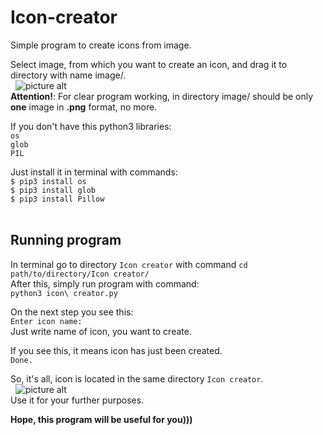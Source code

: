# Icon-creator
Simple program to create icons from image.

Select image, from which you want to create an icon, and drag it to directory with name image/.<br/>
&nbsp;&nbsp;![picture alt](https://github.com/sophia-tslk/Icon-creator/blob/master/examples/image_location.png) <br/>
__Attention!__: For clear program working, in directory image/ should be only __one__ image in __.png__ format, no more.<br/>

If you don't have this python3 libraries:<br/>
`os`<br/>
`glob`<br/>
`PIL`<br/>

Just install it in terminal with commands:<br/>
`$ pip3 install os`<br/>
`$ pip3 install glob`<br/>
`$ pip3 install Pillow`<br/>
<br/>
## Running program <br/>
In terminal go to directory `Icon creator` with command
`cd path/to/directory/Icon creator/`<br/>
After this, simply run program with command:<br/>
`python3 icon\ creator.py`<br/>

On the next step you see this:<br/>
`Enter icon name: `<br/>
Just write name of icon, you want to create.<br/>

If you see this, it means icon has just been created.<br/>
`Done.`<br/>

So, it's all, icon is located in the same directory `Icon creator`.<br/>
&nbsp;&nbsp;![picture alt](https://github.com/sophia-tslk/Icon-creator/blob/master/examples/icon%20location.png) <br/>
Use it for your further purposes.

__Hope, this program will be useful for you)))__
